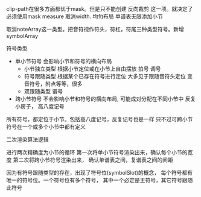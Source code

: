 clip-path在很多方面都优于mask。但是只不能创建 反向裁剪 这一项。就决定了必须使用mask
measure 取消width. 均匀布局 单谱表无限添加小节

取消noteArray这一类型。把音符视作符头，符杠，符尾三种类型符号。新增symbolArray

符号类型

+ 单小节符号 会影响小节和符号的横向布局
    + 小节独立类型 根据小节定位或在小节上自由摆放 拍号 调号
    + 符号跟随类型 根据某个已存在符号进行定位 大多见于跟随音符头定位 变音符号，附点等等，很多
    + 双跟随类型 谱号
+ 跨小节符号 不会影响小节和符号的横向布局, 可能成对分配在不同小节中 反复小房子， 高八度记号

所有符号，都定位于小节。包括高八度记号，反复记号也是一样
只不过可跨小节符号在一个或多个小节中都有定义

二次渲染算法逻辑

进行两次精确度为小节的循环
第一次将单小节符号渲染出来，确认每个小节的宽度
第二次将跨小节符号渲染出来， 确认单谱表之间，复谱表之间的间距

因为有符号跟随类型的存在，出现了符号位(symbolSlot)的概念，
每个符号都有唯一的符号位。一个符号位有多个符号，
其中一个必定是主符号，其它符号跟随此符号

